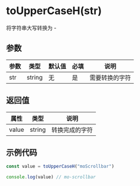 # toUpperCaseH(str)
将字符串大写转换为 -



## 参数
参数   | 类型   | 默认值 | 必填| 说明
---    | ---   | ---    | --- | ---
str    | string | 无     | 是  | 需要转换的字符



## 返回值
属性   | 类型   |  说明
---    | ---   | ---
value  | string | 转换完成的字符


## 示例代码
```javascript
const value = toUpperCaseH("moScrollbar")

console.log(value) // mo-scrollbar
```